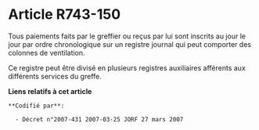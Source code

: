 # Article R743-150

Tous paiements faits par le greffier ou reçus par lui sont inscrits au jour le jour par ordre chronologique sur un registre
journal qui peut comporter des colonnes de ventilation.

Ce registre peut être divisé en plusieurs registres auxiliaires afférents aux différents services du greffe.

**Liens relatifs à cet article**

	**Codifié par**:

	  - Décret n°2007-431 2007-03-25 JORF 27 mars 2007
